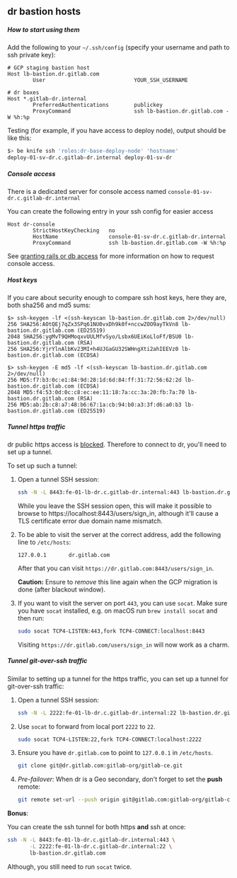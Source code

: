 ## dr bastion hosts

##### How to start using them
Add the following to your `~/.ssh/config` (specify your username and path to ssh private key):
```
# GCP staging bastion host
Host lb-bastion.dr.gitlab.com
        User                            YOUR_SSH_USERNAME

# dr boxes
Host *.gitlab-dr.internal
        PreferredAuthentications        publickey
        ProxyCommand                    ssh lb-bastion.dr.gitlab.com -W %h:%p
```

Testing (for example, if you have access to deploy node), output should be like this:
```bash
$> be knife ssh 'roles:dr-base-deploy-node' 'hostname'
deploy-01-sv-dr.c.gitlab-dr.internal deploy-01-sv-dr
```
##### Console access

There is a dedicated server for console access named
`console-01-sv-dr.c.gitlab-dr.internal`

You can create the following entry in your ssh config for easier access

```
Host dr-console
        StrictHostKeyChecking   no
        HostName                console-01-sv-dr.c.gitlab-dr.internal
        ProxyCommand            ssh lb-bastion.dr.gitlab.com -W %h:%p
```

See [granting rails or db access](granting-rails-or-db-access.md) for more
information on how to request console access.

##### Host keys
If you care about security enough to compare ssh host keys, here they are, both sha256 and md5 sums:
```
$> ssh-keygen -lf <(ssh-keyscan lb-bastion.dr.gitlab.com 2>/dev/null)
256 SHA256:AOtQEj7qZx3SPq61NU0vxDh9k0f+nccwZOO9ayTkVn8 lb-bastion.dr.gitlab.com (ED25519)
2048 SHA256:ygMvT9QHMoqxvUULMfvSyo/Lsbx6UEiKoLloFf/BSU0 lb-bastion.dr.gitlab.com (RSA)
256 SHA256:YjrYlnAlbKv23MI+h4UJGaGU32SWHngXti2ahIEEVz0 lb-bastion.dr.gitlab.com (ECDSA)

$> ssh-keygen -E md5 -lf <(ssh-keyscan lb-bastion.dr.gitlab.com 2>/dev/null)
256 MD5:f7:b3:0c:e1:84:9d:28:1d:6d:84:ff:31:72:56:62:2d lb-bastion.dr.gitlab.com (ECDSA)
2048 MD5:f4:53:0d:0c:c8:ec:ee:11:18:7a:cc:3a:20:fb:7a:70 lb-bastion.dr.gitlab.com (RSA)
256 MD5:ab:2b:c8:a7:48:b6:67:1a:cb:94:b0:a3:3f:d6:a0:b3 lb-bastion.dr.gitlab.com (ED25519)
```

##### Tunnel https traffic

dr public https access is [blocked](https://gitlab.com/gitlab-com/migration/issues/359).
Therefore to connect to dr, you'll need to set up a tunnel.

To set up such a tunnel:

1. Open a tunnel SSH session:

    ```sh
    ssh -N -L 8443:fe-01-lb-dr.c.gitlab-dr.internal:443 lb-bastion.dr.gitlab.com
    ```

    While you leave the SSH session open, this will make it possible to browse to https://localhost:8443/users/sign_in,
    although it'll cause a TLS certificate error due domain name mismatch.

1. To be able to visit the server at the correct address, add the following line to `/etc/hosts`:

    ```
    127.0.0.1       dr.gitlab.com
    ```

    After that you can visit `https://dr.gitlab.com:8443/users/sign_in`.

    **Caution:** Ensure to _remove_ this line again when the GCP migration is done (after blackout window).

1. If you want to visit the server on port `443`, you can use `socat`.
    Make sure you have `socat` installed, e.g. on macOS run `brew install socat` and then run:

    ```sh
    sudo socat TCP4-LISTEN:443,fork TCP4-CONNECT:localhost:8443
    ```

    Visiting `https://dr.gitlab.com/users/sign_in` will now work as a charm.

##### Tunnel git-over-ssh traffic

Similar to setting up a tunnel for the https traffic, you can set up a
tunnel for git-over-ssh traffic:

1. Open a tunnel SSH session:

    ```sh
    ssh -N -L 2222:fe-01-lb-dr.c.gitlab-dr.internal:22 lb-bastion.dr.gitlab.com
    ```

1. Use `socat` to forward from local port `2222` to `22`.

    ```sh
    sudo socat TCP4-LISTEN:22,fork TCP4-CONNECT:localhost:2222
    ```

1. Ensure you have `dr.gitlab.com` to point to `127.0.0.1` in `/etc/hosts`.

    ```sh
    git clone git@dr.gitlab.com:gitlab-org/gitlab-ce.git
    ```

1. _Pre-failover:_ When dr is a Geo secondary, don't forget to set the **push** remote:

    ```sh
    git remote set-url --push origin git@gitlab.com:gitlab-org/gitlab-ce.git
    ```

**Bonus**:

You can create the ssh tunnel for both https **and** ssh at once:

```sh
ssh -N -L 8443:fe-01-lb-dr.c.gitlab-dr.internal:443 \
       -L 2222:fe-01-lb-dr.c.gitlab-dr.internal:22 \
       lb-bastion.dr.gitlab.com
```

Although, you still need to run `socat` twice.
